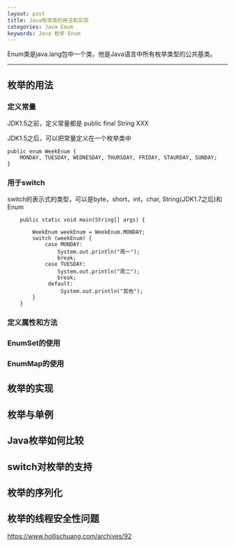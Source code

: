```yaml
---
layout: post
title: Java枚举类的用法和实现
categories: Java Enum
keywords: Java 枚举 Enum
---
```


Enum类是java.lang包中一个类，他是Java语言中所有枚举类型的公共基类。

---

## 枚举的用法

### 定义常量

JDK1.5之前，定义常量都是 public final String XXX

JDK1.5之后，可以把常量定义在一个枚举类中

```
public enum WeekEnum {
    MONDAY, TUESDAY, WEDNESDAY, THURSDAY, FRIDAY, STAURDAY, SUNDAY;
}

```

### 用于switch

switch的表示式的类型，可以是byte，short，int，char, String(JDK1.7之后)和 Enum

```
    public static void main(String[] args) {

        WeekEnum weekEnum = WeekEnum.MONDAY;
        switch (weekEnum) {
            case MONDAY:
                System.out.println("周一");
                break;
            case TUESDAY:
                System.out.println("周二");
                break;
             default:
                 System.out.println("其他");
        }
    }
```

### 定义属性和方法

### EnumSet的使用

### EnumMap的使用

## 枚举的实现

## 枚举与单例

## Java枚举如何比较

## switch对枚举的支持

## 枚举的序列化

## 枚举的线程安全性问题


[](https://www.cnblogs.com/ygj0930/p/10843644.html)
https://www.hollischuang.com/archives/92